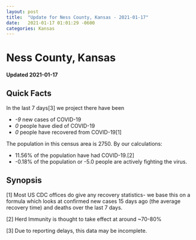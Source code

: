 ```yaml
---
layout: post
title:  "Update for Ness County, Kansas - 2021-01-17"
date:   2021-01-17 01:01:29 -0600
categories: Kansas
---
```


# Ness County, Kansas
#### Updated 2021-01-17

## Quick Facts

In the last 7 days[3] we project there have been
- *-9* new cases of COVID-19
- *0* people have died of COVID-19
- *0* people have recovered from COVID-19[1]

The population in this census area is 2750. By our calculations:
- 11.56% of the population have had COVID-19.[2]
- -0.18% of the population or -5.0 people are actively fighting the virus.

## Synopsis




[1] Most US CDC offices do give any recovery statistics- we base this on a formula which looks at confirmed new cases
15 days ago (the average recovery time) and deaths over the last 7 days.

[2] Herd Immunity is thought to take effect at around ~70-80%

[3] Due to reporting delays, this data may be incomplete.
 
    